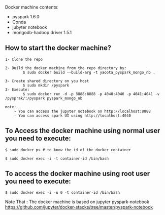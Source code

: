 Docker machine contents:

 - pyspark 1.6.0
 - Conda
 - jubyter notebook
 - mongodb-hadoop driver 1.5.1


How to start the docker machine?
---------------------------------
    1- Clone the repo

    2- Build the docker machine from the repo directory by:
            $ sudo docker build --build-arg -t yaoota_pyspark_mongo_nb .

    3- Create shared directory on you host
            $ sudo mkdir /pyspark
    3- Execute:
            $ sudo docker run -d -p 8888:8888 -p 4040:4040 -p 4041:4041 -v /pysprak/:/pyspark pyspark_mongo_nb

    note:
        - You can access the jupyter notebook on http://localhost:8888
        - You can access spark UI using http://localhost:4040

To Access the docker machine using normal user you need to execute:
-------------------------------------------------------------------
    $ sudo docker ps # to know the id of the docker container

    $ sudo docker exec -i -t container-id /bin/bash

To access the docker machine using root user you need to execute:
-----------------------------------------------------------------
    $ sudo docker exec -i -u 0 -t container-id /bin/bash

Note That : The docker machine is based on jupyter pyspark-notebook
    https://github.com/jupyter/docker-stacks/tree/master/pyspark-notebook